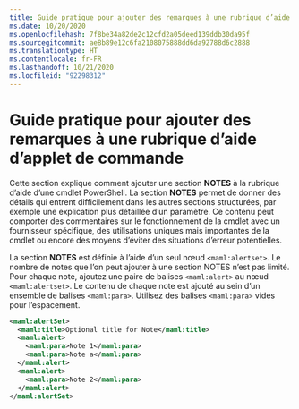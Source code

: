 ```yaml
---
title: Guide pratique pour ajouter des remarques à une rubrique d’aide d’applet de commande
ms.date: 10/20/2020
ms.openlocfilehash: 7f8be34a82de2c12cfd2a05deed139ddb30da95f
ms.sourcegitcommit: ae8b89e12c6fa2108075888dd6da92788d6c2888
ms.translationtype: HT
ms.contentlocale: fr-FR
ms.lasthandoff: 10/21/2020
ms.locfileid: "92298312"
---
```

# <a name="how-to-add-notes-to-a-cmdlet-help-topic"></a>Guide pratique pour ajouter des remarques à une rubrique d’aide d’applet de commande

Cette section explique comment ajouter une section **NOTES** à la rubrique d’aide d’une cmdlet PowerShell. La section **NOTES** permet de donner des détails qui entrent difficilement dans les autres sections structurées, par exemple une explication plus détaillée d’un paramètre. Ce contenu peut comporter des commentaires sur le fonctionnement de la cmdlet avec un fournisseur spécifique, des utilisations uniques mais importantes de la cmdlet ou encore des moyens d’éviter des situations d’erreur potentielles.

La section **NOTES** est définie à l’aide d’un seul nœud `<maml:alertset>`. Le nombre de notes que l’on peut ajouter à une section NOTES n’est pas limité. Pour chaque note, ajoutez une paire de balises `<maml:alert>` au nœud `<maml:alertset>`. Le contenu de chaque note est ajouté au sein d’un ensemble de balises `<maml:para>`. Utilisez des balises `<maml:para>` vides pour l’espacement.

```xml
<maml:alertSet>
  <maml:title>Optional title for Note</maml:title>
  <maml:alert>
    <maml:para>Note 1</maml:para>
    <maml:para>Note a</maml:para>
  </maml:alert>
  <maml:alert>
    <maml:para>Note 2</maml:para>
  </maml:alert>
</maml:alertSet>
```
